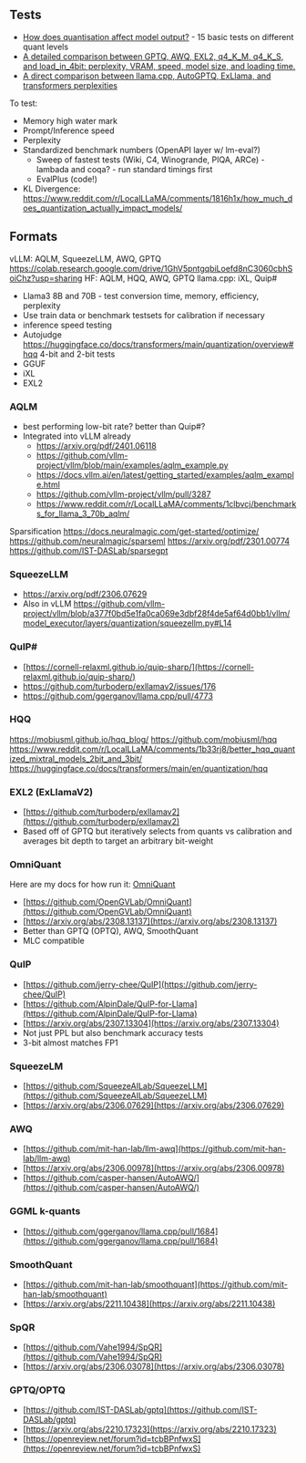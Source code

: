 ## Tests
* [How does quantisation affect model output?](https://rentry.org/quants) - 15 basic tests on different quant levels
* [A detailed comparison between GPTQ, AWQ, EXL2, q4_K_M, q4_K_S, and load_in_4bit: perplexity, VRAM, speed, model size, and loading time.](https://oobabooga.github.io/blog/posts/gptq-awq-exl2-llamacpp/)
* [A direct comparison between llama.cpp, AutoGPTQ, ExLlama, and transformers perplexities](https://oobabooga.github.io/blog/posts/perplexities/)

To test:
* Memory high water mark
* Prompt/Inference speed
* Perplexity
* Standardized benchmark numbers (OpenAPI layer w/ lm-eval?)
  * Sweep of fastest tests (Wiki, C4, Winogrande, PIQA, ARCe) - lambada and coqa? - run standard timings first
  * EvalPlus (code!)
* KL Divergence: https://www.reddit.com/r/LocalLLaMA/comments/1816h1x/how_much_does_quantization_actually_impact_models/


## Formats

vLLM: AQLM, SqueezeLLM, AWQ, GPTQ
https://colab.research.google.com/drive/1GhV5pntgqbiLoefd8nC3060cbhSoiChz?usp=sharing
HF: AQLM, HQQ, AWQ, GPTQ
llama.cpp: iXL, Quip#
* Llama3 8B and 70B - test conversion time, memory, efficiency, perplexity
* Use train data or benchmark testsets for calibration if necessary
* inference speed testing
* Autojudge
https://huggingface.co/docs/transformers/main/quantization/overview#hqq
4-bit and 2-bit tests
* GGUF
* iXL
* EXL2

### AQLM
* best performing low-bit rate? better than Quip#?
* Integrated into vLLM already
	* https://arxiv.org/pdf/2401.06118
	* https://github.com/vllm-project/vllm/blob/main/examples/aqlm_example.py
	* https://docs.vllm.ai/en/latest/getting_started/examples/aqlm_example.html
	* https://github.com/vllm-project/vllm/pull/3287
	* https://www.reddit.com/r/LocalLLaMA/comments/1clbvcj/benchmarks_for_llama_3_70b_aqlm/
	

Sparsification
https://docs.neuralmagic.com/get-started/optimize/
https://github.com/neuralmagic/sparseml
https://arxiv.org/pdf/2301.00774
https://github.com/IST-DASLab/sparsegpt

### SqueezeLLM
* https://arxiv.org/pdf/2306.07629
* Also in vLLM https://github.com/vllm-project/vllm/blob/a377f0bd5e1fa0ca069e3dbf28f4de5af64d0bb1/vllm/model_executor/layers/quantization/squeezellm.py#L14
### QuIP#

- [https://cornell-relaxml.github.io/quip-sharp/](https://cornell-relaxml.github.io/quip-sharp/)
- https://github.com/turboderp/exllamav2/issues/176
- https://github.com/ggerganov/llama.cpp/pull/4773

### HQQ
https://mobiusml.github.io/hqq_blog/
https://github.com/mobiusml/hqq
https://www.reddit.com/r/LocalLLaMA/comments/1b33rj8/better_hqq_quantized_mixtral_models_2bit_and_3bit/
https://huggingface.co/docs/transformers/main/en/quantization/hqq

### EXL2 (ExLlamaV2)

- [https://github.com/turboderp/exllamav2](https://github.com/turboderp/exllamav2)
- Based off of GPTQ but iteratively selects from quants vs calibration and averages bit depth to target an arbitrary bit-weight

### OmniQuant

Here are my docs for how run it: [OmniQuant](https://llm-tracker.info/books/llms/page/omniquant)

- [https://github.com/OpenGVLab/OmniQuant](https://github.com/OpenGVLab/OmniQuant)
- [https://arxiv.org/abs/2308.13137](https://arxiv.org/abs/2308.13137)
- Better than GPTQ (OPTQ), AWQ, SmoothQuant
- MLC compatible

### QuIP

- [https://github.com/jerry-chee/QuIP](https://github.com/jerry-chee/QuIP)
- [https://github.com/AlpinDale/QuIP-for-Llama](https://github.com/AlpinDale/QuIP-for-Llama)
- [https://arxiv.org/abs/2307.13304](https://arxiv.org/abs/2307.13304)
- Not just PPL but also benchmark accuracy tests
- 3-bit almost matches FP1


### SqueezeLM

- [https://github.com/SqueezeAILab/SqueezeLLM](https://github.com/SqueezeAILab/SqueezeLLM)
- [https://arxiv.org/abs/2306.07629](https://arxiv.org/abs/2306.07629)

### AWQ

- [https://github.com/mit-han-lab/llm-awq](https://github.com/mit-han-lab/llm-awq)
- [https://arxiv.org/abs/2306.00978](https://arxiv.org/abs/2306.00978)
- [https://github.com/casper-hansen/AutoAWQ/](https://github.com/casper-hansen/AutoAWQ/)

### GGML k-quants

- [https://github.com/ggerganov/llama.cpp/pull/1684](https://github.com/ggerganov/llama.cpp/pull/1684)

### SmoothQuant

- [https://github.com/mit-han-lab/smoothquant](https://github.com/mit-han-lab/smoothquant)
- [https://arxiv.org/abs/2211.10438](https://arxiv.org/abs/2211.10438)

### SpQR

- [https://github.com/Vahe1994/SpQR](https://github.com/Vahe1994/SpQR)
- [https://arxiv.org/abs/2306.03078](https://arxiv.org/abs/2306.03078)

### GPTQ/OPTQ

- [https://github.com/IST-DASLab/gptq](https://github.com/IST-DASLab/gptq)
- [https://arxiv.org/abs/2210.17323](https://arxiv.org/abs/2210.17323)
- [https://openreview.net/forum?id=tcbBPnfwxS](https://openreview.net/forum?id=tcbBPnfwxS)